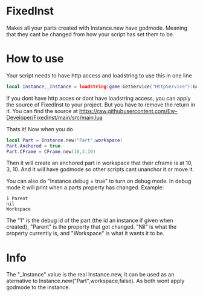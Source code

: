 # FixedInst
Makes all your parts created with Instance.new have godmode. Meaning that they cant be changed from how your script has set them to be.

# How to use
Your script needs to have http access and loadstring to use this in one line
```lua
local Instance,_Instance = loadstring(game:GetService("HttpService"):GetAsync("https://raw.githubusercontent.com/Ew-Developer/FixedInst/main/src/main.lua"))()
```

If you dont have http acces or dont have loadstring access, you can apply the source of FixedInst to your project. But you have to remove the return in it.
You can find the source at https://raw.githubusercontent.com/Ew-Developer/FixedInst/main/src/main.lua

Thats it!
Now when you do
```lua
local Part = Instance.new("Part",workspace)
Part.Anchored = true
Part.CFrame = CFrame.new(10,3,10)
```
Then it will create an anchored part in workspace that their cframe is at 10, 3, 10. And it will have godmode so other scripts cant unanchor it or move it.

You can also do "Instance.debug = true" to turn on debug mode. In debug mode it will print when a parts property has changed.
Example:
```
1 Parent
nil
Workspace
```
The "1" is the debug id of the part (the id an instance if given when created), "Parent" is the property that got changed. "Nil" is what the property currently is, and "Workspace" is what it wants it to be.

# Info

The "_Instance" value is the real Instance.new, it can be used as an aternative to Instance.new("Part",workspace,false). As both wont apply godmode to the instance.
